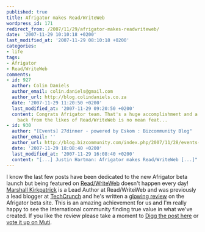 ```yaml
---
published: true
title: Afrigator makes Read/WriteWeb
wordpress_id: 171
redirect_from: /2007/11/29/afrigator-makes-readwriteweb/
date: '2007-11-29 10:10:18 +0200'
last_modified_at: '2007-11-29 08:10:18 +0200'
categories:
- life
tags:
- Afrigator
- Read/WriteWeb
comments:
- id: 927
  author: Colin Daniels
  author_email: colin.daniels@gmail.com
  author_url: http://blog.colindaniels.co.za
  date: '2007-11-29 11:20:50 +0200'
  last_modified_at: '2007-11-29 09:20:50 +0200'
  content: Congrats Afrigator team. That's a huge accomplishment and a pat on the
    back from the likes of Read/WriteWeb is no mean feat...
- id: 930
  author: "[Events] 27dinner - powered by Eskom : Bizcommunity Blog"
  author_email: ''
  author_url: http://blog.bizcommunity.com/index.php/2007/11/28/events-27dinner-powered-by-eskom/
  date: '2007-11-29 18:08:40 +0200'
  last_modified_at: '2007-11-29 16:08:40 +0200'
  content: "[...] Justin Hartman: Afrigator makes Read/WriteWeb [...]"
---
```

I know the last few posts have been dedicated to the new Afrigator beta launch but being featured on <a href="http://www.readwriteweb.com/">Read/WriteWeb</a> doesn't happen every day!
<a href="http://www.readwriteweb.com/about_marshall.php">Marshall Kirkpatrick</a> is a Lead Author at Read/WriteWeb and was previously a lead blogger at <a href="http://www.techcrunch.com">TechCrunch</a> and he's written a <a href="http://www.readwriteweb.com/archives/afrigator.php">glowing review</a> on the Afrigator beta site.
This is an amazing achievement for us and I'm really happy to see the International community finding true value in what we've created. If you like the review please take a moment to <a href="http://digg.com/tech_news/Afrigator_The_Best_of_African_Social_Media_in_Real_Time/who">Digg the post here</a> or <a href="http://muti.co.za/comments?sbid=13076">vote it up on Muti</a>.
